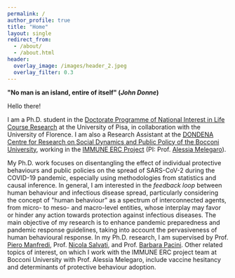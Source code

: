 ```yaml
---
permalink: /
author_profile: true
title: "Home"
layout: single
redirect_from: 
  - /about/
  - /about.html
header:
  overlay_image: /images/header_2.jpeg
  overlay_filter: 0.3
---
```


**"No man is an island, entire of itself" (_John Donne_)**

Hello there!

I am a Ph.D. student in the [Doctorate Programme of National Interest in Life Course Research](www.phd-lcr.com) at the University of Pisa, in collaboration with the University of Florence. I am also a Research Assistant at the [DONDENA Centre for Research on Social Dynamics and Public Policy of the Bocconi University](https://dondena.unibocconi.eu/), working in the [IMMUNE ERC Project](https://www.unibocconi.it/en/faculty-and-research/research/erc-projects/immune-modelling-impact-human-behaviours-infections-spread) (PI: Prof. [Alessia Melegaro](https://faculty.unibocconi.eu/alessiamelegaro/)).

My Ph.D. work focuses on disentangling the effect of individual protective behaviours and public policies on the spread of SARS-CoV-2 during the COVID-19 pandemic, especially using methodologies from statistics and causal inference. In general, I am interested in the _feedback loop_ between human behaviour and infectious disease spread, particularly considering the concept of "human behaviour" as a spectrum of interconnected agents, from micro- to meso- and macro-level entities, whose interplay may favor or hinder any action towards protection against infectious diseases. The main objective of my research is to enhance pandemic preparedness and pandemic response guidelines, taking into account the pervasiveness of human behavioural response. In my Ph.D. research, I am supervised by Prof. [Piero Manfredi](https://www1.ec.unipi.it/chi-siamo/docenti/?p=piero-manfredi), Prof. [Nicola Salvati](https://people.unipi.it/nicola_salvati/), and Prof. [Barbara Pacini](https://old.unipi.it/index.php/delegati/item/24636-barbara-pacini-delegata-per-le-statistiche-di-ateneo). Other related topics of interest, on which I work with the IMMUNE ERC project team at Bocconi University with Prof. Alessia Melegaro, include vaccine hesitancy and determinants of protective behaviour adoption.

